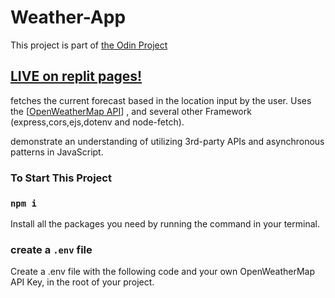 # Weather-App

This project is part of [the Odin Project](https://www.theodinproject.com/lessons/javascript-weather-app)
## [LIVE on replit pages!](https://weather-app.cyberamined31.repl.co)

fetches the current forecast based in the location input by the user.
Uses the [[OpenWeatherMap API](https://openweathermap.org/api)] , and several other Framework (express,cors,ejs,dotenv and node-fetch).

demonstrate an understanding of utilizing 3rd-party APIs and asynchronous patterns in JavaScript.

### To Start This Project

### `npm i`

Install all the packages you need by running the command in your terminal.

### create a `.env` file

Create a .env file with the following code and your own OpenWeatherMap API Key, in the root of your project.


